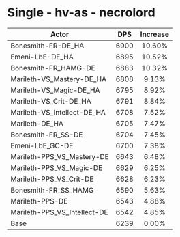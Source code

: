 # Single - hv-as - necrolord
| Actor | DPS | Increase |
|---|:---:|:---:|
|Bonesmith-FR-DE_HA|6900|10.60%|
|Emeni-LbE-DE_HA|6895|10.52%|
|Bonesmith-FR_HAMG-DE|6883|10.32%|
|Marileth-VS_Mastery-DE_HA|6808|9.13%|
|Marileth-VS_Magic-DE_HA|6795|8.92%|
|Marileth-VS_Crit-DE_HA|6791|8.84%|
|Marileth-VS_Intellect-DE_HA|6708|7.52%|
|Marileth-DE_HA|6705|7.47%|
|Bonesmith-FR_SS-DE|6704|7.45%|
|Emeni-LbE_GC-DE|6700|7.38%|
|Marileth-PPS_VS_Mastery-DE|6643|6.48%|
|Marileth-PPS_VS_Magic-DE|6629|6.25%|
|Marileth-PPS_VS_Crit-DE|6628|6.23%|
|Bonesmith-FR_SS_HAMG|6590|5.63%|
|Marileth-PPS-DE|6543|4.88%|
|Marileth-PPS_VS_Intellect-DE|6542|4.85%|
|Base|6239|0.00%|
